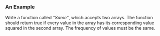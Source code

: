 ### An Example

Write a function called *"Same"*, which accepts two arrays.
The function should return true if every value in the array has its corresponding value
squared in the second array. The frequency of values must be the same.